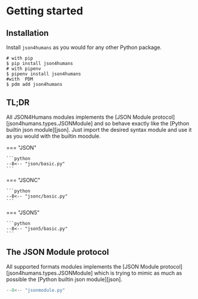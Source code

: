 # Getting started

## Installation

Install `json4humans` as you would for any other Python package.

```shell
# with pip
$ pip install json4humans
# with pipenv
$ pipenv install json4humans
#with  PDM
$ pdm add json4humans
```

## TL;DR

All JSON4Humans modules implements the [JSON Module protocol][json4humans.types.JSONModule]
and so behave exactly like the [Python builtin json module][json].
Just import the desired syntax module and use it as you would with the builtin moodule.

=== "JSON"

    ```python
    --8<-- "json/basic.py"
    ```

=== "JSONC"

    ```python
    --8<-- "jsonc/basic.py"
    ```

=== "JSON5"

    ```python
    --8<-- "json5/basic.py"
    ```

## The JSON Module protocol

All supported formats modules implements the [JSON Module protocol][json4humans.types.JSONModule]
which is trying to mimic as much as possible the [Python builtin json module][json].

```python
--8<-- "jsonmodule.py"
```
